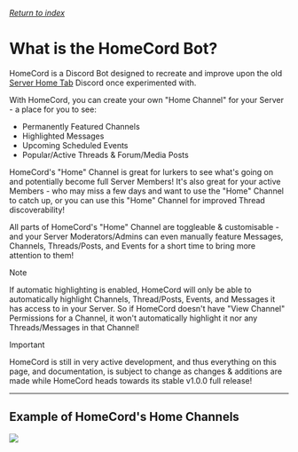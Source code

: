 *[Return to index](https://github.com/HomeCord/homecord-docs/blob/main/README.md)*

# What is the HomeCord Bot?

HomeCord is a Discord Bot designed to recreate and improve upon the old [Server Home Tab](<https://support.discord.com/hc/en-us/articles/6156116949911>) Discord once experimented with.

With HomeCord, you can create your own "Home Channel" for your Server - a place for you to see:
- Permanently Featured Channels
- Highlighted Messages
- Upcoming Scheduled Events
- Popular/Active Threads & Forum/Media Posts

HomeCord's "Home" Channel is great for lurkers to see what's going on and potentially become full Server Members!
It's also great for your active Members - who may miss a few days and want to use the "Home" Channel to catch up, or you can use this "Home" Channel for improved Thread discoverability!

All parts of HomeCord's "Home" Channel are toggleable & customisable - and your Server Moderators/Admins can even manually feature Messages, Channels, Threads/Posts, and Events for a short time to bring more attention to them!

> [!NOTE]
> If automatic highlighting is enabled, HomeCord will only be able to automatically highlight Channels, Thread/Posts, Events, and Messages it has access to in your Server. So if HomeCord doesn't have "View Channel" Permissions for a Channel, it won't automatically highlight it nor any Threads/Messages in that Channel!

> [!IMPORTANT]
> HomeCord is still in very active development, and thus everything on this page, and documentation, is subject to change as changes & additions are made while HomeCord heads towards its stable v1.0.0 full release!

---

## Example of HomeCord's Home Channels

![](https://zebby.is-from.space/r/homecord-example.png)

